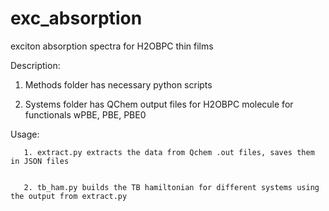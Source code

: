 # exc_absorption
exciton absorption spectra for H2OBPC thin films

Description: 

1. Methods folder has necessary python scripts

   
2. Systems folder has QChem output files for H2OBPC molecule for functionals wPBE, PBE, PBE0

Usage: 

       1. extract.py extracts the data from Qchem .out files, saves them in JSON files 


       2. tb_ham.py builds the TB hamiltonian for different systems using the output from extract.py
